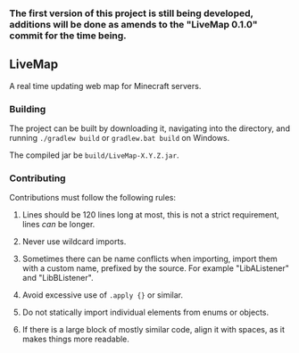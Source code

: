### The first version of this project is still being developed, additions will be done as amends to the "LiveMap 0.1.0" commit for the time being.

## LiveMap
A real time updating web map for Minecraft servers.

### Building
The project can be built by downloading it, navigating into the directory, and running `./gradlew build` or
`gradlew.bat build` on Windows.

The compiled jar be `build/LiveMap-X.Y.Z.jar`.

### Contributing
Contributions must follow the following rules:
1) Lines should be 120 lines long at most, this is not a strict requirement, lines *can* be longer.

2) Never use wildcard imports.

3) Sometimes there can be name conflicts when importing, import them with a custom name, prefixed by the source. For
   example "LibAListener" and "LibBListener".

4) Avoid excessive use of `.apply {}` or similar.

5) Do not statically import individual elements from enums or objects.

6) If there is a large block of mostly similar code, align it with spaces, as it makes things more readable.